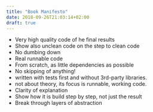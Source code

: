 ```yaml
---
title: "Book Manifesto"
date: 2018-09-26T21:03:14+02:00
draft: true
---
```


- Very high quality code of he final results
- Show also unclean code on the step to clean code
- No dumbing down
- Real runnable code
- From scratch, as little dependencies as possible
- No skipping of anything!
- written with tests first and without 3rd-party libraries.
- not about theory, its focus is runnable, working code.
- Clarity of explanation
- Show how it is build step by step, not just the result
- Break through layers of abstraction
